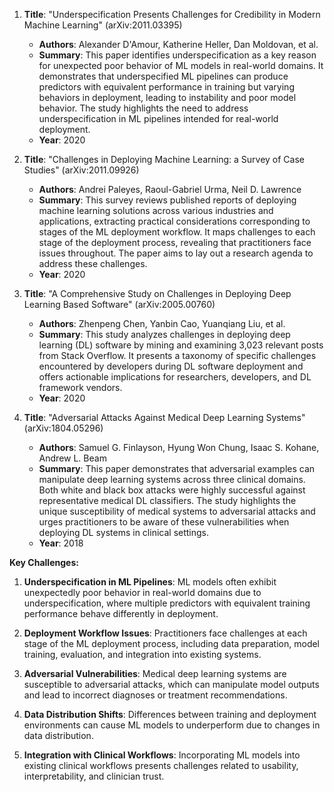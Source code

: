 1. **Title**: "Underspecification Presents Challenges for Credibility in Modern Machine Learning" (arXiv:2011.03395)
   - **Authors**: Alexander D'Amour, Katherine Heller, Dan Moldovan, et al.
   - **Summary**: This paper identifies underspecification as a key reason for unexpected poor behavior of ML models in real-world domains. It demonstrates that underspecified ML pipelines can produce predictors with equivalent performance in training but varying behaviors in deployment, leading to instability and poor model behavior. The study highlights the need to address underspecification in ML pipelines intended for real-world deployment.
   - **Year**: 2020

2. **Title**: "Challenges in Deploying Machine Learning: a Survey of Case Studies" (arXiv:2011.09926)
   - **Authors**: Andrei Paleyes, Raoul-Gabriel Urma, Neil D. Lawrence
   - **Summary**: This survey reviews published reports of deploying machine learning solutions across various industries and applications, extracting practical considerations corresponding to stages of the ML deployment workflow. It maps challenges to each stage of the deployment process, revealing that practitioners face issues throughout. The paper aims to lay out a research agenda to address these challenges.
   - **Year**: 2020

3. **Title**: "A Comprehensive Study on Challenges in Deploying Deep Learning Based Software" (arXiv:2005.00760)
   - **Authors**: Zhenpeng Chen, Yanbin Cao, Yuanqiang Liu, et al.
   - **Summary**: This study analyzes challenges in deploying deep learning (DL) software by mining and examining 3,023 relevant posts from Stack Overflow. It presents a taxonomy of specific challenges encountered by developers during DL software deployment and offers actionable implications for researchers, developers, and DL framework vendors.
   - **Year**: 2020

4. **Title**: "Adversarial Attacks Against Medical Deep Learning Systems" (arXiv:1804.05296)
   - **Authors**: Samuel G. Finlayson, Hyung Won Chung, Isaac S. Kohane, Andrew L. Beam
   - **Summary**: This paper demonstrates that adversarial examples can manipulate deep learning systems across three clinical domains. Both white and black box attacks were highly successful against representative medical DL classifiers. The study highlights the unique susceptibility of medical systems to adversarial attacks and urges practitioners to be aware of these vulnerabilities when deploying DL systems in clinical settings.
   - **Year**: 2018

**Key Challenges:**

1. **Underspecification in ML Pipelines**: ML models often exhibit unexpectedly poor behavior in real-world domains due to underspecification, where multiple predictors with equivalent training performance behave differently in deployment.

2. **Deployment Workflow Issues**: Practitioners face challenges at each stage of the ML deployment process, including data preparation, model training, evaluation, and integration into existing systems.

3. **Adversarial Vulnerabilities**: Medical deep learning systems are susceptible to adversarial attacks, which can manipulate model outputs and lead to incorrect diagnoses or treatment recommendations.

4. **Data Distribution Shifts**: Differences between training and deployment environments can cause ML models to underperform due to changes in data distribution.

5. **Integration with Clinical Workflows**: Incorporating ML models into existing clinical workflows presents challenges related to usability, interpretability, and clinician trust. 
